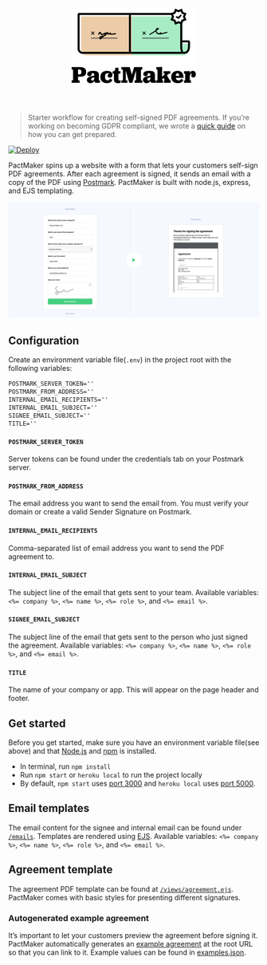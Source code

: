 <h1 align="center">
  <img width="250" src="media/logo.png" alt="PactMaker">
  <br>
  <br>
</h1>

>Starter workflow for creating self-signed PDF agreements. If you’re working on becoming GDPR compliant, we wrote a [quick guide](https://postmarkapp.com/blog/gdpr-get-ready) on how you can get prepared.


[![Deploy](https://www.herokucdn.com/deploy/button.svg)](https://heroku.com/deploy)

PactMaker spins up a website with a form that lets your customers self-sign PDF agreements. After each agreement is signed, it sends an email with a copy of the PDF using [Postmark](https://postmarkapp.com). PactMaker is built with node.js, express, and EJS templating.

![PactMaker Screenshot](media/screenshot.png)

## Configuration
Create an environment variable file(`.env`) in the project root with the following variables:

```
POSTMARK_SERVER_TOKEN=''
POSTMARK_FROM_ADDRESS=''
INTERNAL_EMAIL_RECIPIENTS=''
INTERNAL_EMAIL_SUBJECT=''
SIGNEE_EMAIL_SUBJECT=''
TITLE=''
```

#### `POSTMARK_SERVER_TOKEN`
Server tokens can be found under the credentials tab on your Postmark server.

#### `POSTMARK_FROM_ADDRESS`
The email address you want to send the email from. You must verify your domain or create a valid Sender Signature on Postmark.

#### `INTERNAL_EMAIL_RECIPIENTS`
Comma-separated list of email address you want to send the PDF agreement to.

#### `INTERNAL_EMAIL_SUBJECT`
The subject line of the email that gets sent to your team. Available variables: `<%= company %>`, `<%= name %>`, `<%= role %>`, and `<%= email %>`.

#### `SIGNEE_EMAIL_SUBJECT`
The subject line of the email that gets sent to the person who just signed the agreement. Available variables: `<%= company %>`, `<%= name %>`, `<%= role %>`, and `<%= email %>`.

#### `TITLE`
The name of your company or app. This will appear on the page header and footer.

## Get started
Before you get started, make sure you have an environment variable file(see above) and that [Node.js](https://nodejs.org/en/) and [npm](https://www.npmjs.com/get-npm) is installed.

* In terminal, run `npm install`
* Run `npm start` or `heroku local` to run the project locally
* By default, `npm start` uses [port 3000](http://localhost:3000) and `heroku local` uses [port 5000](http://localhost:5000).

## Email templates
The email content for the signee and internal email can be found under [`/emails`](emails). Templates are rendered using [EJS](http://www.embeddedjs.com/). Available variables: `<%= company %>`, `<%= name %>`, `<%= role %>`, and `<%= email %>`.

## Agreement template
The agreement PDF template can be found at [`/views/agreement.ejs`](views/agreement.ejs). PactMaker comes with basic styles for presenting different signatures.

### Autogenerated example agreement
It’s important to let your customers preview the agreement before signing it. PactMaker automatically generates an [example agreement](https://pactmaker.herokuapp.com/example.pdf) at the root URL so that you can link to it. Example values can be found in [examples.json](examples.json).
